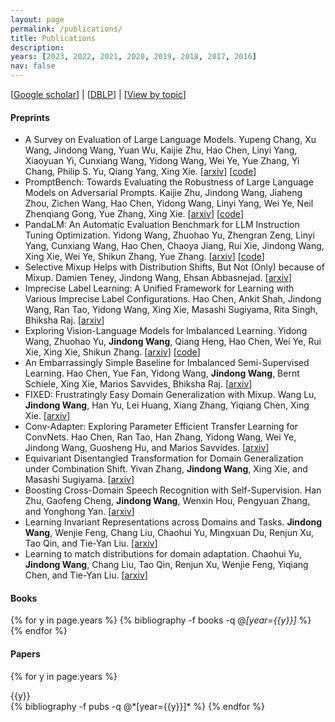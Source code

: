 ```yaml
---
layout: page
permalink: /publications/
title: Publications
description: 
years: [2023, 2022, 2021, 2020, 2019, 2018, 2017, 2016]
nav: false
---
```


[[Google scholar](https://scholar.google.com/citations?user=hBZ_tKsAAAAJ)] | [[DBLP](https://dblp.org/pid/19/2969-1.html)] | [[View by topic](https://jd92.wang/research/)]

#### Preprints


- A Survey on Evaluation of Large Language Models. Yupeng Chang, Xu Wang, Jindong Wang, Yuan Wu, Kaijie Zhu, Hao Chen, Linyi Yang, Xiaoyuan Yi, Cunxiang Wang, Yidong Wang, Wei Ye, Yue Zhang, Yi Chang, Philip S. Yu, Qiang Yang, Xing Xie. [[arxiv](https://arxiv.org/abs/2307.03109)] [[code](https://github.com/MLGroupJLU/LLM-eval-survey)]
- PromptBench: Towards Evaluating the Robustness of Large Language Models on Adversarial Prompts. Kaijie Zhu, Jindong Wang, Jiaheng Zhou, Zichen Wang, Hao Chen, Yidong Wang, Linyi Yang, Wei Ye, Neil Zhenqiang Gong, Yue Zhang, Xing Xie. [[arxiv](https://arxiv.org/abs/2306.04528)] [[code](https://github.com/microsoft/promptbench)]
- PandaLM: An Automatic Evaluation Benchmark for LLM Instruction Tuning Optimization. Yidong Wang, Zhuohao Yu, Zhengran Zeng, Linyi Yang, Cunxiang Wang, Hao Chen, Chaoya Jiang, Rui Xie, Jindong Wang, Xing Xie, Wei Ye, Shikun Zhang, Yue Zhang. [[arxiv](https://arxiv.org/abs/2306.05087)] [[code](https://github.com/WeOpenML/PandaLM)]
- Selective Mixup Helps with Distribution Shifts, But Not (Only) because of Mixup. Damien Teney, Jindong Wang, Ehsan Abbasnejad. [[arxiv](https://arxiv.org/abs/2305.16817)]
- Imprecise Label Learning: A Unified Framework for Learning with Various Imprecise Label Configurations. Hao Chen, Ankit Shah, Jindong Wang, Ran Tao, Yidong Wang, Xing Xie, Masashi Sugiyama, Rita Singh, Bhiksha Raj. [[arxiv](https://arxiv.org/abs/2305.12715)]
- Exploring Vision-Language Models for Imbalanced Learning. Yidong Wang, Zhuohao Yu, **Jindong Wang**, Qiang Heng, Hao Chen, Wei Ye, Rui Xie, Xing Xie, Shikun Zhang. [[arxiv](https://arxiv.org/abs/2304.01457)] [[code](https://github.com/Imbalance-VLM/Imbalance-VLM)]
- An Embarrassingly Simple Baseline for Imbalanced Semi-Supervised Learning. Hao Chen, Yue Fan, Yidong Wang, **Jindong Wang**, Bernt Schiele, Xing Xie, Marios Savvides, Bhiksha Raj. [[arxiv](https://arxiv.org/abs/2211.11086)] 
- FIXED: Frustratingly Easy Domain Generalization with Mixup. Wang Lu, **Jindong Wang**, Han Yu, Lei Huang, Xiang Zhang, Yiqiang Chen, Xing Xie. [[arxiv](https://arxiv.org/abs/2211.05228)]
- Conv-Adapter: Exploring Parameter Efficient Transfer Learning for ConvNets. Hao Chen, Ran Tao, Han Zhang, Yidong Wang, Wei Ye, Jindong Wang, Guosheng Hu, and Marios Savvides. [[arxiv](https://arxiv.org/abs/2208.07463)]
- Equivariant Disentangled Transformation for Domain Generalization under Combination Shift. Yivan Zhang, **Jindong Wang**, Xing Xie, and Masashi Sugiyama. [[arxiv](https://arxiv.org/abs/2208.02011)]
- Boosting Cross-Domain Speech Recognition with Self-Supervision. Han Zhu, Gaofeng Cheng, **Jindong Wang**, Wenxin Hou, Pengyuan Zhang, and Yonghong Yan. [[arxiv](https://arxiv.org/abs/2206.09783)]
- Learning Invariant Representations across Domains and Tasks. **Jindong Wang**, Wenjie Feng, Chang Liu, Chaohui Yu, Mingxuan Du, Renjun Xu, Tao Qin, and Tie-Yan Liu. [[arxiv](https://arxiv.org/abs/2103.05114)]
- Learning to match distributions for domain adaptation. Chaohui Yu, **Jindong Wang**, Chang Liu, Tao Qin, Renjun Xu, Wenjie Feng, Yiqiang Chen, and Tie-Yan Liu. [[arxiv](https://arxiv.org/abs/2007.10791)]

#### Books

<div class="publications">

{% for y in page.years %}
  {% bibliography -f books -q @*[year={{y}}]* %}
{% endfor %}

</div>

#### Papers

<div class="publications">

{% for y in page.years %}
  <div>{{y}}</div>
  {% bibliography -f pubs -q @*[year={{y}}]* %}
{% endfor %}

</div>
